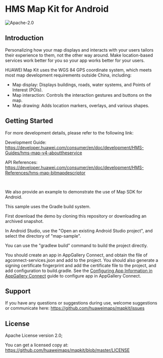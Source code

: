 HMS Map Kit for Android
===============================

![Apache-2.0](https://img.shields.io/badge/license-Apache-blue)


Introduction
------------

Personalizing how your map displays and interacts with your users tailors their experience to them, not the other way around. Make location-based services work better for you so your app works better for your users.

HUAWEI Map Kit uses the WGS 84 GPS coordinate system, which meets most map development requirements outside China, including:

- Map display: Displays buildings, roads, water systems, and Points of Interest (POIs).
- Map interaction: Controls the interaction gestures and buttons on the map.
- Map drawing: Adds location markers, overlays, and various shapes.


Getting Started
---------------

For more development details, please refer to the following link:

Development Guide: https://developer.huawei.com/consumer/en/doc/development/HMS-Guides/hms-map-v4-abouttheservice

API References: https://developer.huawei.com/consumer/en/doc/development/HMS-References/hms-map-bitmapdescriptor

&nbsp; 

We also provide an example to demonstrate the use of Map SDK for Android.

This sample uses the Gradle build system.

First download the demo by cloning this repository or downloading an archived snapshot.

In Android Studio, use the "Open an existing Android Studio project", and select the directory of "map-sample".

You can use the "gradlew build" command to build the project directly.

You should create an app in AppGallery Connect, and obtain the file of agconnect-services.json and add to the project. You should also generate a signing certificate fingerprint  and add the certificate file to the project, and add configuration to build.gradle. See the [Configuring App Information in AppGallery Connect](https://developer.huawei.com/consumer/en/doc/development/HMS-Guides/hms-map-configuringinagc) guide to configure app in AppGallery Connect.

Support
-------

If you have any questions or suggestions during use, welcome suggestions or communicate here: https://github.com/huaweimaps/mapkit/issues

License
-------

Apache License version 2.0;

You can get a licensed copy at: https://github.com/huaweimaps/mapkit/blob/master/LICENSE

